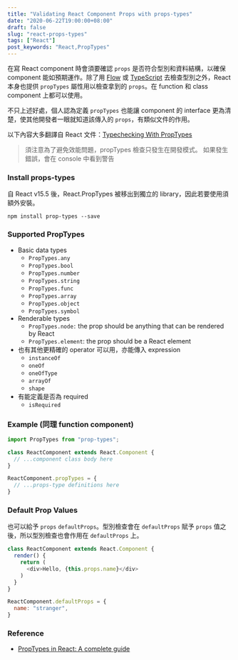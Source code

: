 ```yaml
---
title: "Validating React Component Props with props-types"
date: "2020-06-22T19:00:00+08:00"
draft: false
slug: "react-props-types"
tags: ["React"]
post_keywords: "React,PropTypes"
---
```


在寫 React component 時會須要確認 `props` 是否符合型別和資料結構，以確保 component 能如預期運作。除了用 [Flow](https://flow.org/) 或 [TypeScript](https://www.typescriptlang.org/) 去檢查型別之外，React 本身也提供 `propTypes` 屬性用以檢查拿到的 `props`。在 function 和 class component 上都可以使用。

不只上述好處，個人認為定義 `propTypes` 也能讓 component 的 interface 更為清楚，使其他開發者一眼就知道該傳入的 `props`，有類似文件的作用。

<!--more-->

以下內容大多翻譯自 React 文件：[Typechecking With PropTypes](https://zh-hant.reactjs.org/docs/typechecking-with-proptypes.html)

> 須注意為了避免效能問題，propTypes 檢查只發生在開發模式。
> 如果發生錯誤，會在 console 中看到警告

### Install props-types

自 React v15.5 後，React.PropTypes 被移出到獨立的 library，因此若要使用須額外安裝。

```
npm install prop-types --save
```

### Supported PropTypes

- Basic data types
  - `PropTypes.any`
  - `PropTypes.bool `
  - `PropTypes.number`
  - `PropTypes.string `
  - `PropTypes.func`
  - `PropTypes.array`
  - `PropTypes.object`
  - `PropTypes.symbol`
- Renderable types
  - `PropTypes.node` :  the prop should be anything that can be rendered by React 
  - `PropTypes.element`: the prop should be a React element
- 也有其他更精確的 operator 可以用，亦能傳入 expression
  - `instanceOf`
  - `oneOf`
  - `oneOfType`
  - `arrayOf`
  - `shape`
- 有能定義是否為 required
  - `isRequired`

### Example (同理 function component)

```javascript
import PropTypes from "prop-types";

class ReactComponent extends React.Component {
  // ...component class body here
}

ReactComponent.propTypes = {
  // ...props-type definitions here
}
```

### Default Prop Values

也可以給予 `props` `defaultProps`。型別檢查會在 `defaultProps` 賦予 `props` 值之後，所以型別檢查也會作用在 `defaultProps` 上。

```javascript
class ReactComponent extends React.Component {
  render() {
    return (
      <div>Hello, {this.props.name}</div>
    )
  }
}

ReactComponent.defaultProps = {
  name: "stranger",
}
```

### Reference

- [PropTypes in React: A complete guide](https://blog.logrocket.com/validating-react-component-props-with-prop-types-ef14b29963fc/)
